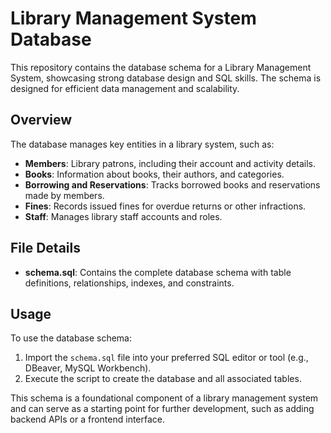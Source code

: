 # Library Management System Database

This repository contains the database schema for a Library Management System, showcasing strong database design and SQL skills. The schema is designed for efficient data management and scalability.

## Overview

The database manages key entities in a library system, such as:
- **Members**: Library patrons, including their account and activity details.
- **Books**: Information about books, their authors, and categories.
- **Borrowing and Reservations**: Tracks borrowed books and reservations made by members.
- **Fines**: Records issued fines for overdue returns or other infractions.
- **Staff**: Manages library staff accounts and roles.

## File Details

- **schema.sql**: Contains the complete database schema with table definitions, relationships, indexes, and constraints.

## Usage

To use the database schema:
1. Import the `schema.sql` file into your preferred SQL editor or tool (e.g., DBeaver, MySQL Workbench).
2. Execute the script to create the database and all associated tables.

This schema is a foundational component of a library management system and can serve as a starting point for further development, such as adding backend APIs or a frontend interface.
